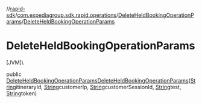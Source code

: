 //[rapid-sdk](../../../index.md)/[com.expediagroup.sdk.rapid.operations](../index.md)/[DeleteHeldBookingOperationParams](index.md)/[DeleteHeldBookingOperationParams](-delete-held-booking-operation-params.md)

# DeleteHeldBookingOperationParams

[JVM]\

public [DeleteHeldBookingOperationParams](index.md)[DeleteHeldBookingOperationParams](-delete-held-booking-operation-params.md)([String](https://docs.oracle.com/javase/8/docs/api/java/lang/String.html)itineraryId, [String](https://docs.oracle.com/javase/8/docs/api/java/lang/String.html)customerIp, [String](https://docs.oracle.com/javase/8/docs/api/java/lang/String.html)customerSessionId, [String](https://docs.oracle.com/javase/8/docs/api/java/lang/String.html)test, [String](https://docs.oracle.com/javase/8/docs/api/java/lang/String.html)token)
